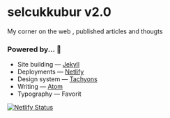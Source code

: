 # selcukkubur v2.0
My corner on the web , published articles and thougts

### Powered by... 🔌
* Site building — [Jekyll](http://jekyllrb.com)
* Deployments  — [Netlify](http://www.netlify.com)
* Design system — [Tachyons](http://tachyons.io)
* Writing — [Atom](http://atom.io)
* Typography — Favorit



[![Netlify Status](https://api.netlify.com/api/v1/badges/bf77513d-1018-4467-bb44-42099e05b439/deploy-status)](https://app.netlify.com/sites/selcukkubur/deploys)
